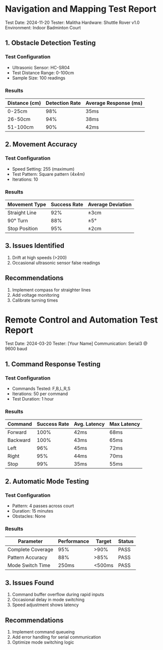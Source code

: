 # Navigation and Mapping Test Report 
Test Date: 2024-11-20
Tester: Malitha
Hardware: Shuttle Rover v1.0
Environment: Indoor Badminton Court

## 1. Obstacle Detection Testing

### Test Configuration
- Ultrasonic Sensor: HC-SR04
- Test Distance Range: 0-100cm
- Sample Size: 100 readings

### Results
| Distance (cm)| Detection Rate | Average Response (ms)  |
|--------------|----------------|------------------------|
| 0-25cm       | 98%            | 35ms                   |
| 26-50cm      | 94%            | 38ms                   |
| 51-100cm     | 90%            | 42ms                   |

## 2. Movement Accuracy

### Test Configuration
- Speed Setting: 255 (maximum)
- Test Pattern: Square pattern (4x4m)
- Iterations: 10

### Results
| Movement Type| Success Rate | Average Deviation|
|--------------|--------------|------------------|
| Straight Line| 92%          | ±3cm             |
| 90° Turn     | 88%          | ±5°              |
| Stop Position| 95%          | ±2cm             |

## 3. Issues Identified
1. Drift at high speeds (>200)
2. Occasional ultrasonic sensor false readings


## Recommendations
1. Implement compass for straighter lines
2. Add voltage monitoring
3. Calibrate turning times 

#####

# Remote Control and Automation Test Report
Test Date: 2024-03-20
Tester: [Your Name]
Communication: Serial3 @ 9600 baud

## 1. Command Response Testing

### Test Configuration
- Commands Tested: F,B,L,R,S
- Iterations: 50 per command
- Test Duration: 1 hour

### Results
| Command |Success Rate| Avg. Latency| Max Latency |
|---------|------------|-------------|-------------|
| Forward | 100%       | 42ms        | 68ms        |
| Backward| 100%       | 43ms        | 65ms        |
| Left    | 96%        | 45ms        | 72ms        |
| Right   | 95%        | 44ms        | 70ms        |
| Stop    | 99%       | 35ms         | 55ms        |

## 2. Automatic Mode Testing

### Test Configuration
- Pattern: 4 passes across court
- Duration: 15 minutes
- Obstacles: None

### Results
|    Parameter      | Performance | Target | Status |
|-------------------|-------------|--------|--------|
| Complete Coverage | 95%         | >90%   | PASS   |
| Pattern Accuracy  | 88%         | >85%   | PASS   |
| Mode Switch Time  | 250ms       | <500ms | PASS   |

## 3. Issues Found
1. Command buffer overflow during rapid inputs
2. Occasional delay in mode switching
3. Speed adjustment shows latency

## Recommendations
1. Implement command queueing
2. Add error handling for serial communication
3. Optimize mode switching logic